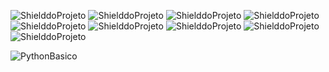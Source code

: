 <!-- PARA ESCOLHER AS CORES DAS LINGUAGENS USAR O SITE https://brandcolors.net/ -->
![ShielddoProjeto](https://img.shields.io/badge/Curso-Python_Basico-ffde57.svg?style=for-the-badge)
![ShielddoProjeto](https://img.shields.io/badge/Versão-1.0.0-646464.svg?style=for-the-badge)
![ShielddoProjeto](https://img.shields.io/badge/Linguagem-Python-4584b6.svg?style=for-the-badge)
![ShielddoProjeto](https://img.shields.io/github/repo-size/adrianoleitedasilva/CursoPythonBasico?style=for-the-badge)
![ShielddoProjeto](https://img.shields.io/github/directory-file-count/adrianoleitedasilva/CursoPythonBasico?style=for-the-badge)
![ShielddoProjeto](https://img.shields.io/github/stars/adrianoleitedasilva/CursoPythonBasico?style=for-the-badge) 
![ShielddoProjeto](https://img.shields.io/github/forks/adrianoleitedasilva/CursoPythonBasico?style=for-the-badge)
![ShielddoProjeto](https://img.shields.io/github/issues-pr/adrianoleitedasilva/CursoPythonBasico?style=for-the-badge)
![ShielddoProjeto](https://img.shields.io/github/last-commit/adrianoleitedasilva/CursoPythonBasico?style=for-the-badge)

<!-- Envie a imagem por meio de uma ISSUE e cole o link aqui nessa linha abaixo -->
![PythonBasico](https://github.com/adrianoleitedasilva/CursoPythonBasico/assets/6373438/38e06022-e328-4924-846b-e0875b07b332)